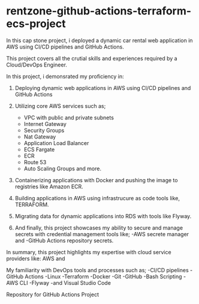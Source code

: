 # rentzone-github-actions-terraform-ecs-project

In this cap stone project, i deployed a dynamic car rental web application in AWS using CI/CD pipelines and GitHub Actions.

This project covers all the crutial skills and experiences required by a Cloud/DevOps Engineer.

In this project, i demonsrated my proficiency in:

1. Deploying dynamic web applications in AWS using CI/CD pipelines and GitHub Actions
2. Utilizing core AWS services such as;
   - VPC with public and private subnets
   - Internet Gateway
   - Security Groups
   - Nat Gateway
   - Application Load Balancer
   - ECS Fargate
   - ECR
   - Route 53
   - Auto Scaling Groups and more.

3. Containerizing applications with Docker and pushing the image to registries like Amazon ECR.
   
4. Building applications in AWS using infrastrucure as code tools like, TERRAFORM.
 
5. Migrating data for dynamic applications into RDS with tools like Flyway.
 
6. And finally, this project showcases my ability to secure and manage secrets with credential management tools like;
   -AWS secrete manager and
   -GitHub Actions repository secrets.



In summary, this project highlights my expertise with cloud service providers like: AWS and

My familiarity with DevOps tools and processes such as;
-CI/CD pipelines
-GitHub Actions
-Linux
-Terraform
-Docker
-Git
-GitHub
-Bash Scripting
-AWS CLI
-Flyway
-and Visual Studio Code

  















   

Repository for GitHub Actions Project
